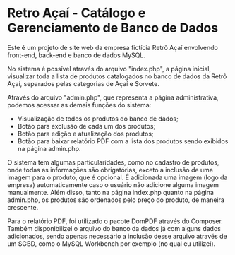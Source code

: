 # Retro Açaí - Catálogo e Gerenciamento de Banco de Dados

Este é um projeto de site web da empresa fictícia Retrô Açaí envolvendo front-end, back-end e banco de dados MySQL.

No sistema é possível através do arquivo "index.php", a página inicial, visualizar toda a lista de produtos catalogados no banco de dados da Retrô Açaí, separados pelas categorias de Açaí e Sorvete.

Através do arquivo "admin.php", que representa a página administrativa, podemos acessar as demais funções do sistema:
- Visualização de todos os produtos do banco de dados;
- Botão para exclusão de cada um dos produtos;
- Botão para edição e atualização dos produtos;
- Botão para baixar relatório PDF com a lista dos produtos sendo exibidos na página admin.php.

O sistema tem algumas particularidades, como no cadastro de produtos, onde todas as informações são obrigatórias, exceto a inclusão de uma imagem para o produto, que é opcional. É adicionada uma imagem (logo da empresa) automaticamente caso o usuário não adicione alguma imagem manualmente. Além disso, tanto na página index.php quanto na página admin.php, os produtos são ordenados pelo preço do produto, de maneira crescente.

Para o relatório PDF, foi utilizado o pacote DomPDF através do Composer. Também disponibilizei o arquivo do banco da dados já com alguns dados adicionados, sendo apenas necessário a inclusão desse arquivo através de um SGBD, como o MySQL Workbench por exemplo (no qual eu utilizei).
